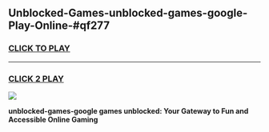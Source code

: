 
## Unblocked-Games-unblocked-games-google-Play-Online-#qf277
<h3>
<a href="https://premium.freeplayer.one?title=unblocked-games-google&ref=27F">CLICK TO PLAY</a></h3>
<hr>

<h3>
<a href="https://premium.freeplayer.one?title=unblocked-games-google&ref=27F">CLICK 2 PLAY</a>
  
</h3>

<a href="https://premium.freeplayer.one?title=unblocked-games-google&ref=27F"><img src="https://clearcache.store/games.png"></a>


**unblocked-games-google games unblocked: Your Gateway to Fun and Accessible Online Gaming**
